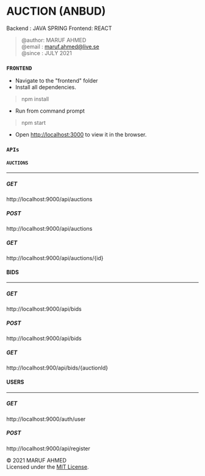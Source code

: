 # AUCTION (ANBUD)
Backend : JAVA SPRING
Frontend: REACT

> @author: MARUF AHMED<br>
> @email : maruf.ahmed@live.se<br>
> @since : JULY 2021<br>

### `FRONTEND`
* Navigate to the "frontend" folder <br>
* Install all dependencies. 
> npm install
* Run from command prompt
> npm start
* Open [http://localhost:3000](http://localhost:3000) to view it in the browser.

### `APIs`

#### `AUCTIONS`
--------------------------------
##### GET
http://localhost:9000/api/auctions

##### POST
http://localhost:9000/api/auctions

##### GET
http://localhost:9000/api/auctions/{id}

#### BIDS
--------------------------------
##### GET
http://localhost:9000/api/bids

##### POST
http://localhost:9000/api/bids

##### GET
http://localhost:900/api/bids/{auctionId}

#### USERS
---------------------------------
##### GET
http://localhost:9000/auth/user

##### POST
http://localhost:9000/api/register



&copy; 2021 MARUF AHMED<br> 
Licensed under the [MIT License](LICENSE). 
